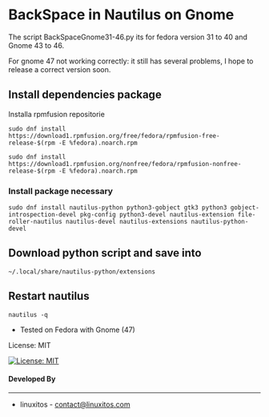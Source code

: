 # BackSpace in Nautilus on Gnome

The script BackSpaceGnome31-46.py its for fedora version 31 to 40 and Gnome 43 to 46.

For gnome 47 not working correctly: it still has several problems, I hope to release a correct version soon.

## Install dependencies package

Installa rpmfusion repositorie

```
sudo dnf install https://download1.rpmfusion.org/free/fedora/rpmfusion-free-release-$(rpm -E %fedora).noarch.rpm
```
```
sudo dnf install https://download1.rpmfusion.org/nonfree/fedora/rpmfusion-nonfree-release-$(rpm -E %fedora).noarch.rpm
```

### Install package necessary

```
sudo dnf install nautilus-python python3-gobject gtk3 python3 gobject-introspection-devel pkg-config python3-devel nautilus-extension file-roller-nautilus nautilus-devel nautilus-extensions nautilus-python-devel
```

## Download python script and save into 

```
~/.local/share/nautilus-python/extensions
```
## Restart nautilus

```
nautilus -q
```

- Tested on Fedora with Gnome (47)

License: MIT

[![License: MIT](https://img.shields.io/badge/License-MIT-yellow.svg)](https://opensource.org/licenses/MIT)

#### Developed By
----------------
 * linuxitos - <contact@linuxitos.com>